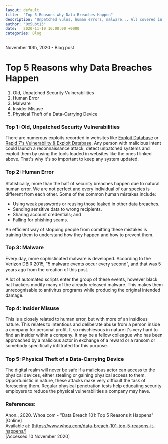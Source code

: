 ```yaml
---
layout: default
title:  "Top 5 Reasons why Data Breaches Happen"
description: "Unpatched vulns, human errors, malware... All covered in here!"
author: "0x5ubt13"
date:   2020-11-10 16:00:00 +0000
categories: Blog
---
```


November 10th, 2020 - Blog post

# Top 5 Reasons why Data Breaches Happen

1. Old, Unpatched Security Vulnerabilities
2. Human Error
3. Malware
4. Insider Misuse
5. Physical Theft of a Data-Carrying Device


 


### Top 1: Old, Unpatched Security Vulnerabilities
There are numerous exploits recorded in websites like [Exploit Database](https://www.exploit-db.com/) or [Rapid 7's Vulnerability & Exploit Database](https://www.rapid7.com/db/). 
Any person with malicious intent could launch a reconnaissance attack, detect unpatched systems and exploit them by using the tools loaded in websites like the ones I linked above.
That's why it's so important to keep any system updated.

### Top 2: Human Error
Statistically, more than the half of security breaches happen due to natural human error. We are not perfect and every individual of our species is different from each other. Some of the common human mistakes include:
* Using weak passwords or reusing those leaked in other data breaches.
* Sending sensitive data to wrong recipients.
* Sharing account credentials; and
* Falling for phishing scams.

An efficient way of stopping people from comitting these mistakes is training them to understand how they happen and how to prevent them.

### Top 3: Malware
Every day, more sophisticated malware is developed. According to the Verizon DBIR 2015, "5 malware events occur every second", and that was 5 years ago from the creation of this post.

A lot of automated scripts enter the group of these events, however black hat hackers modify many of the already released malware. This makes them unrecognisable to antivirus programs while producing the original intended damage.

### Top 4: Insider Misuse
This is a closely related to human error, but with more of an insidious nature. This relates to intentious and deliberate abuse from a person inside a company for personal profit.
It so mischievous in nature it's very hard to find an insider within a company. It may be a fellow colleague who has been approached by a malicious actor in exchange of a reward or a ransom or somebody specifically infiltrated for this purpose.

### Top 5: Physical Theft of a Data-Carrying Device
The digital realm will never be safe if a malicious actor can access to the physical devices, either stealing or gaining physical access to them. Opportunistic in nature, these attacks make very difficult the task of foreseeing them. Regular physical penetration tests help educating security employers to reduce the physical vulnerabilities a company may have.


 


### References:

Anon., 2020. Whoa.com - "Data Breach 101: Top 5 Reasons it Happens" [Online]\
Available at: [https://www.whoa.com/data-breach-101-top-5-reasons-it-happens/] \
[Accessed 10 November 2020]
